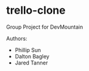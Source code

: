 # trello-clone

Group Project for DevMountain

Authors:
  - Phillip Sun
  - Dalton Bagley
  - Jared Tanner
